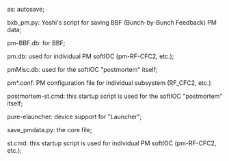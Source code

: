 as: autosave;

bxb_pm.py: Yoshi's script for saving BBF (Bunch-by-Bunch Feedback) PM data;

pm-BBF.db: for BBF;

pm.db: used for individual PM softIOC (pm-RF-CFC2, etc.);

pmMisc.db: used for the softIOC "postmortem" itself;

pm*.conf: PM configuration file for individual subsystem (RF_CFC2, etc.) 

postmortem-st.cmd: this startup script is used for the softIOC "postmortem" itself;

pure-elauncher: device support for "Launcher";

save_pmdata.py: the core file;

st.cmd: this startup script is used for individual PM softIOC (pm-RF-CFC2, etc.);

